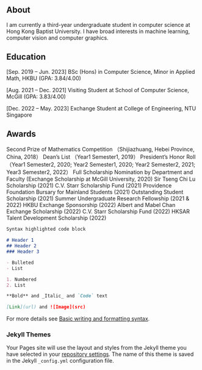## About

I am currently a third-year undergraduate student in computer science at Hong Kong Baptist University.
I have broad interests in machine learning, computer vision and computer graphics. 

## Education

[Sep. 2019 – Jun. 2023] BSc (Hons) in Computer Science, Minor in Applied Math, HKBU (GPA: 3.84/4.00)

[Aug. 2021 – Dec. 2021] Visiting Student at School of Computer Science, McGill (GPA: 3.83/4.00)

[Dec. 2022 – May. 2023] Exchange Student at College of Engineering, NTU Singapore

## Awards
Second Prize of Mathematics Competition （Shijiazhuang, Hebei Province, China, 2018）
Dean’s List （Year1 Semester1, 2019）
President’s Honor Roll （Year1 Semester2, 2020; Year2 Semester1, 2020; Year2 Semester2, 2021; Year3 Semester2, 2022）
Full Scholarship Nomination by Department and Faculty (Exchange Scholarship at McGill University, 2020)
Sir Tseng Chi Lu Scholarship (2021)
C.V. Starr Scholarship Fund (2021)
Providence Foundation Bursary for Mainland Students (2021)
Outstanding Student Scholarship (2021)
Summer Undergraduate Research Fellowship (2021 & 2022)
HKBU Exchange Sponsorship (2022)
Albert and Mabel Chan Exchange Scholarship (2022)
C.V. Starr Scholarship Fund (2022)
HKSAR Talent Development Scholarship (2022)

```markdown
Syntax highlighted code block

# Header 1
## Header 2
### Header 3

- Bulleted
- List

1. Numbered
2. List

**Bold** and _Italic_ and `Code` text

[Link](url) and ![Image](src)
```

For more details see [Basic writing and formatting syntax](https://docs.github.com/en/github/writing-on-github/getting-started-with-writing-and-formatting-on-github/basic-writing-and-formatting-syntax).

### Jekyll Themes

Your Pages site will use the layout and styles from the Jekyll theme you have selected in your [repository settings](https://github.com/Xinyue-HU/Xinyue-HU.github.io/settings/pages). The name of this theme is saved in the Jekyll `_config.yml` configuration file.
